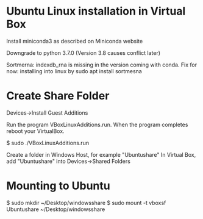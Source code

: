 Ubuntu Linux installation in Virtual Box
================

Install miniconda3 as described on Miniconda website

Downgrade to python 3.7.0 (Version  3.8 causes conflict later)

Sortmerna: indexdb_rna is missing in the version coming with conda. Fix for now: installing into linux by sudo apt install sortmesna

Create Share Folder 
================
Devices->Install Guest Additions

Run the program VBoxLinuxAdditions.run. When the program completes reboot your VirtualBox.

$ sudo ./VBoxLinuxAdditions.run

Create a folder in Windows Host, for example "Ubuntushare"
In Virtual Box, add "Ubuntushare" into Devices->Shared Folders

Mounting to Ubuntu
===
$ sudo mkdir ~/Desktop/windowsshare
$ sudo mount -t vboxsf Ubuntushare ~/Desktop/windowsshare
